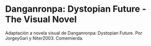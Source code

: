 # Danganronpa: Dystopian Future - The Visual Novel
Adaptación a novela visual de Danganronpa: Dystopian Future.
Por JorgeyGari y Niter2003.
Comemierda.